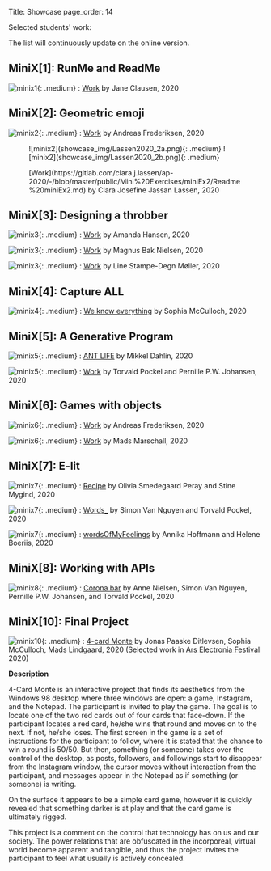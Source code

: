 Title: Showcase
page_order: 14

Selected students' work:

The list will continuously update on the online version.

## MiniX[1]: RunMe and ReadMe

![minix1](showcase_img/Clausen2020_1.png){: .medium}
:    [Work](https://gitlab.com/JaneCl/ap-2020/-/blob/master/public/MiniEx1/READMEMiniX1.md) by Jane Clausen, 2020

## MiniX[2]: Geometric emoji

![minix2](showcase_img/Frederiksen2020_2.png){: .medium}
:    [Work](https://gitlab.com/Adeve_/ap2020/-/tree/master/public/MiniEx_2) by Andreas Frederiksen, 2020

<figure class="columns" markdown=true>
![minix2](showcase_img/Lassen2020_2a.png){: .medium}
![minix2](showcase_img/Lassen2020_2b.png){: .medium}
<figcaption><p>[Work](https://gitlab.com/clara.j.lassen/ap-2020/-/blob/master/public/Mini%20Exercises/miniEx2/Readme%20miniEx2.md) by Clara Josefine Jassan Lassen, 2020</p></figcaption>
</figure>

## MiniX[3]: Designing a throbber

![minix3](showcase_img/Hansen2020_3.png){: .medium}
:    [Work](https://gitlab.com/amanda.hansen1404/ap2020/-/tree/master/public/MiniX3) by Amanda Hansen, 2020

![minix3](showcase_img/Bake2020_3.png){: .medium}
:    [Work](https://magnusbak.gitlab.io/ap2020/MiniX3/) by Magnus Bak Nielsen, 2020

![minix3](showcase_img/Moller2020_3.png){: .medium}
:    [Work](https://gitlab.com/linesdmoller/ap2020/-/tree/master/public/MiniX5) by Line Stampe-Degn Møller, 2020

## MiniX[4]: Capture ALL

![minix4](showcase_img/McCulloch2020_4.png){: .medium}
:    [We know everything](https://gitlab.com/SophiaMcCulloch/ap2020/-/tree/master/public%2FMiniex4) by Sophia McCulloch, 2020

## MiniX[5]: A Generative Program

![minix5](showcase_img/Dahlin2020_5.png){: .medium}
:    [ANT LIFE](https://gitlab.com/mikkeldahlin/ap-2020/-/tree/master/public/Projects/MiniEX7.1) by Mikkel Dahlin, 2020

![minix5](showcase_img/Pockel2020_5.png){: .medium}
:    [Work](https://gitlab.com/pernwn/ap2020/-/tree/master/public/MX7) by Torvald Pockel and Pernille P.W. Johansen, 2020

## MiniX[6]: Games with objects

![minix6](showcase_img/Frederiksen2020_6.png){: .medium}
:    [Work](https://gitlab.com/Adeve_/ap2020/-/tree/master/public/MiniEx_6) by Andreas Frederiksen, 2020

![minix6](showcase_img/Marschall2020_6.png){: .medium}
:    [Work](https://gitlab.com/M.Marschall/ap2020/-/tree/master/public/AllMiniEx/MiniEX6) by Mads Marschall, 2020

## MiniX[7]: E-lit

![minix7](showcase_img/Peray2020_7.png){: .medium}
:    [Recipe](https://gitlab.com/OliviaSP/ap2020/-/blob/master/public/MiniEx8/README_MiniEx8.md) by Olivia Smedegaard Peray and Stine Mygind, 2020

![minix7](showcase_img/Nguyen2020_7.png){: .medium}
:    [Words_](https://gitlab.com/SimonVanNguyen/aestetic-programming-2020/-/tree/master/public/miniEx8) by Simon Van Nguyen and Torvald Pockel, 2020

![minix7](showcase_img/Hoffmann2020_7.png){: .medium}
:    [wordsOfMyFeelings](https://gitlab.com/annika.nh1/ap-2020/-/tree/master/public/MiniEx8) by Annika Hoffmann and Helene Boeriis, 2020

## MiniX[8]: Working with APIs

![minix8](showcase_img/Nguyen2020_8.png){: .medium}
:    [Corona bar](https://gitlab.com/pernwn/ap2020/-/tree/master/public/MX9) by Anne Nielsen, Simon Van Nguyen, Pernille P.W. Johansen, and Torvald Pockel, 2020

## MiniX[10]: Final Project

![minix10](showcase_img/Ditlevsen2020_10.png){: .medium}
:    [4-card Monte](https://sophiamcculloch.gitlab.io/ap2020/Eksamen/) by Jonas Paaske Ditlevsen, Sophia McCulloch, Mads Lindgaard, 2020 (Selected work in [Ars Electronia Festival](https://ausstellungen.ufg.at/wildstate/project/card-monte/) 2020)

**Description**

4-Card Monte is an interactive project that finds its aesthetics from the Windows 98 desktop where three windows are open: a game, Instagram, and the Notepad. The participant is invited to play the game. The goal is to locate one of the two red cards out of four cards that face-down. If the participant locates a red card, he/she wins that round and moves on to the next. If not, he/she loses. The first screen in the game is a set of instructions for the participant to follow, where it is stated that the chance to win a round is 50/50. But then, something (or someone) takes over the control of the desktop, as posts, followers, and followings start to disappear from the Instagram window, the cursor moves without interaction from the participant, and messages appear in the Notepad as if something (or someone) is writing.

On the surface it appears to be a simple card game, however it is quickly revealed that something darker is at play and that the card game is ultimately rigged.

This project is a comment on the control that technology has on us and our society. The power relations that are obfuscated in the incorporeal, virtual world become apparent and tangible, and thus the project invites the participant to feel what usually is actively concealed.
